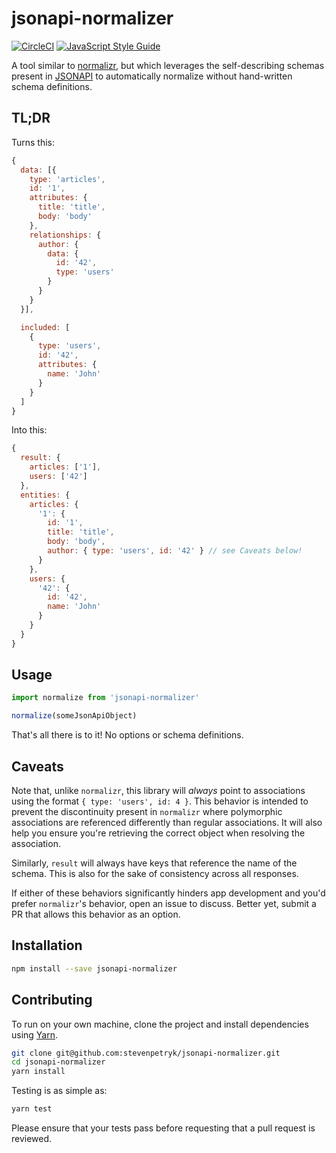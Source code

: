 # jsonapi-normalizer

[![CircleCI](https://circleci.com/gh/stevenpetryk/jsonapi-normalizer.svg?style=shield)](https://circleci.com/gh/stevenpetryk/jsonapi-normalizer)
[![JavaScript Style Guide](https://img.shields.io/badge/code%20style-standard-brightgreen.svg)](http://standardjs.com/)


A tool similar to [normalizr](https://github.com/paularmstrong/normalizr), but which leverages the
self-describing schemas present in [JSONAPI](http://jsonapi.org) to automatically normalize without
hand-written schema definitions.

## TL;DR

Turns this:

```js
{
  data: [{
    type: 'articles',
    id: '1',
    attributes: {
      title: 'title',
      body: 'body'
    },
    relationships: {
      author: {
        data: {
          id: '42',
          type: 'users'
        }
      }
    }
  }],

  included: [
    {
      type: 'users',
      id: '42',
      attributes: {
        name: 'John'
      }
    }
  ]
}
```

Into this:

```js
{
  result: {
    articles: ['1'],
    users: ['42']
  },
  entities: {
    articles: {
      '1': {
        id: '1',
        title: 'title',
        body: 'body',
        author: { type: 'users', id: '42' } // see Caveats below!
      }
    },
    users: {
      '42': {
        id: '42',
        name: 'John'
      }
    }
  }
}
```

## Usage

```js
import normalize from 'jsonapi-normalizer'

normalize(someJsonApiObject)
```

That's all there is to it! No options or schema definitions.

## Caveats

Note that, unlike `normalizr`, this library will *always* point to associations using the format
`{ type: 'users', id: 4 }`. This behavior is intended to prevent the discontinuity present in
`normalizr` where polymorphic associations are referenced differently than regular associations. It
will also help you ensure you're retrieving the correct object when resolving the association.

Similarly, `result` will always have keys that reference the name of the schema. This is also for
the sake of consistency across all responses.

If either of these behaviors significantly hinders app development and you'd prefer `normalizr`'s
behavior, open an issue to discuss. Better yet, submit a PR that allows this behavior as an option.

## Installation

```bash
npm install --save jsonapi-normalizer
```

## Contributing

To run on your own machine, clone the project and install dependencies using [Yarn](https://yarnpkg.com/).

```bash
git clone git@github.com:stevenpetryk/jsonapi-normalizer.git
cd jsonapi-normalizer
yarn install
```

Testing is as simple as:

```bash
yarn test
```

Please ensure that your tests pass before requesting that a pull request is reviewed.
